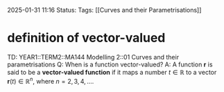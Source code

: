2025-01-31 11:16
Status: 
Tags: [[Curves and their Parametrisations]]
# definition of vector-valued

TD: YEAR1::TERM2::MA144 Modelling 2::01 Curves and their parametrisations 
Q: When is a function vector-valued?
A: A function $\mathbf{r}$ is said to be a **vector-valued function** if it maps a number
$t \in \mathbb{R}$ to a vector $\mathbf{r}(t) \in \mathbb{R}^n$, where $n = 2, 3, 4, \dots$.